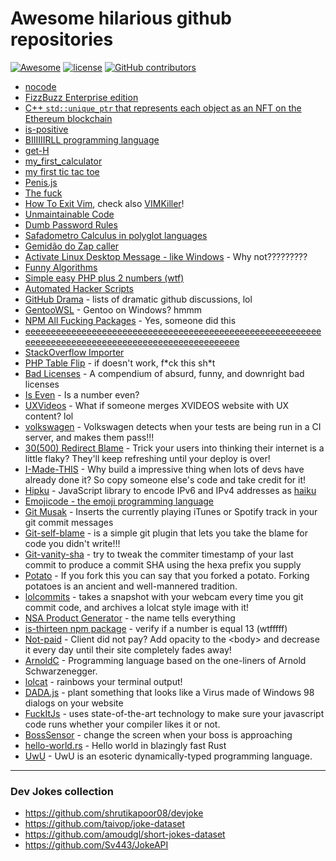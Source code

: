 # Awesome hilarious github repositories

[![Awesome](https://awesome.re/badge.svg)](https://awesome.re)
[![license](https://img.shields.io/github/license/terremoth/awesome-hilarious-repos.svg)](/LICENSE)
[![GitHub contributors](https://img.shields.io/github/contributors/terremoth/awesome-hilarious-repos.svg)](https://github.com/terremoth/awesome-hilarious-repos/graphs/contributors)


- [nocode](https://github.com/kelseyhightower/nocode)
- [FizzBuzz Enterprise edition](https://github.com/EnterpriseQualityCoding/FizzBuzzEnterpriseEdition)
- [C++ `std::unique_ptr` that represents each object as an NFT on the Ethereum blockchain](https://github.com/zhuowei/nft_ptr)
- [is-positive](https://github.com/kevva/is-positive)
- [BIIIIIIRLL programming language](https://github.com/birl-language/birl-language.github.io)
- [get-H](https://github.com/joaogabrielzo/get-H)
- [my_first_calculator](https://github.com/AceLewis/my_first_calculator.py)
- [my first tic tac toe](https://github.com/asweigart/my_first_tic_tac_toe)
- [Penis.js](https://github.com/edankwan/penis.js/)
- [The fuck](https://github.com/nvbn/thefuck)
- [How To Exit Vim](https://github.com/hakluke/how-to-exit-vim), check also [VIMKiller](https://github.com/caseykneale/VIMKiller)!
- [Unmaintainable Code](https://github.com/Droogans/unmaintainable-code)
- [Dumb Password Rules](https://github.com/dumb-password-rules/dumb-password-rules)
- [Safadometro Calculus in polyglot languages](https://github.com/ythecombinator/safadometro)
- [Gemidão do Zap caller](https://github.com/haskellcamargo/gemidao-do-zap)
- [Activate Linux Desktop Message - like Windows](https://github.com/MrGlockenspiel/activate-linux) - Why not?????????
- [Funny Algorithms](https://github.com/ReciHub/FunnyAlgorithms)
- [Simple easy PHP plus 2 numbers (wtf)](https://github.com/Herzult/SimplePHPEasyPlus)
- [Automated Hacker Scripts](https://github.com/NARKOZ/hacker-scripts)
- [GitHub Drama](https://github.com/nikolas/github-drama) - lists of dramatic github discussions, lol
- [GentooWSL](https://github.com/imaandrew/GentooWSL?) - Gentoo on Windows? hmmm
- [NPM All Fucking Packages](https://www.npmjs.com/package/npm-all-packages) - Yes, someone did this
- [eeeeeeeeeeeeeeeeeeeeeeeeeeeeeeeeeeeeeeeeeeeeeeeeeeeeeeeeeeeeeeeeeeeeeeeeeeeeeeeeeeeeeeeeeeeeeeeeeeee](https://github.com/eeeeeeeeeeeeeeeeeeeeeeeeeeeeeeee/eeeeeeeeeeeeeeeeeeeeeeeeeeeeeeeeeeeeeeeeeeeeeeeeeeeeeeeeeeeeeeeeeeeeeeeeeeeeeeeeeeeeeeeeeeeeeeeeeeee)
- [StackOverflow Importer](https://github.com/drathier/stack-overflow-import)
- [PHP Table Flip](https://github.com/sgolemon/table-flip) - if doesn't work, f\*ck this sh\*t
- [Bad Licenses](https://github.com/ErikMcClure/bad-licenses) - A compendium of absurd, funny, and downright bad licenses
- [Is Even](https://github.com/samuelmarina/is-even) - Is a number even?
- [UXVideos](https://github.com/kikobr/UXVIDEOS) - What if someone merges XVIDEOS website with UX content? lol
- [volkswagen](https://github.com/auchenberg/volkswagen) - Volkswagen detects when your tests are being run in a CI server, and makes them pass!!!
- [30(500) Redirect Blame](https://github.com/will/redirect_blame) - Trick your users into thinking their internet is a little flaky? They'll keep refreshing until your deploy is over!
- [I-Made-THIS](https://github.com/alichtman/i-made-this) - Why build a impressive thing when lots of devs have already done it? So copy someone else's code and take credit for it!
- [Hipku](https://github.com/gabemart/hipku) - JavaScript library to encode IPv6 and IPv4 addresses as [haiku](https://en.wikipedia.org/wiki/Haiku)
- [Emojicode - the emoji programming language](https://github.com/emojicode/emojicode)
- [Git Musak](https://github.com/mroth/git-muzak) - Inserts the currently playing iTunes or Spotify track in your git commit messages
- [Git-self-blame](https://github.com/JacobEvelyn/git-self-blame) - is a simple git plugin that lets you take the blame for code you didn't write!!!
- [Git-vanity-sha](https://github.com/mattbaker/git-vanity-sha) - try to tweak the commiter timestamp of your last commit to produce a commit SHA using the hexa prefix you supply
- [Potato](https://github.com/drtshock/Potato) - If you fork this you can say that you forked a potato. Forking potatoes is an ancient and well-mannered tradition.  
- [lolcommits](https://github.com/lolcommits/lolcommits) - takes a snapshot with your webcam every time you git commit code, and archives a lolcat style image with it!
- [NSA Product Generator](https://github.com/ternus/nsaproductgenerator) - the name tells everything
- [is-thirteen npm package](https://github.com/jezen/is-thirteen) - verify if a number is equal 13 (wtfffff)
- [Not-paid](https://github.com/kleampa/not-paid) - Client did not pay? Add opacity to the \<body\> and decrease it every day until their site completely fades away!
- [ArnoldC](https://github.com/lhartikk/ArnoldC) - Programming language based on the one-liners of Arnold Schwarzenegger.
- [lolcat](https://github.com/busyloop/lolcat) - rainbows your terminal output!
- [DADA.js](https://github.com/matthias-vogt/DADA.js) - plant something that looks like a Virus made of Windows 98 dialogs on your website
- [FuckItJs](https://github.com/mattdiamond/fuckitjs) - uses state-of-the-art technology to make sure your javascript code runs whether your compiler likes it or not.
- [BossSensor](https://github.com/Hironsan/BossSensor) - change the screen when your boss is approaching
- [hello-world.rs](https://github.com/mTvare6/hello-world.rs) - Hello world in blazingly fast Rust
- [UwU](https://github.com/PhoenXHO/UwU) - UwU is an esoteric dynamically-typed programming language.

----
### Dev Jokes collection
- https://github.com/shrutikapoor08/devjoke
- https://github.com/taivop/joke-dataset
- https://github.com/amoudgl/short-jokes-dataset
- https://github.com/Sv443/JokeAPI
